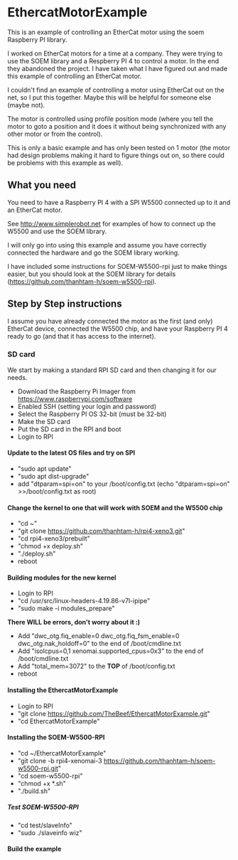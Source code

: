 # EthercatMotorExample
This is an example of controlling an EtherCat motor using the soem Raspberry PI library.

I worked on EtherCat motors for a time at a company.  They were trying to use the SOEM library and
a Respberry PI 4 to control a motor.  In the end they abandoned the project.  I have taken what I have figured
out and made this example of controlling an EtherCat motor.

I couldn't find an example of controlling a motor using EtherCat out on the net, so I put this together.
Maybe this will be helpful for someone else (maybe not).

The motor is controlled using profile position mode (where you tell the motor to goto a position and it does it without
being synchronized with any other motor or from the control).

This is only a basic example and has only been tested on 1 motor (the motor had design problems making it hard to figure things
out on, so there could be problems with this example as well).

## What you need
You need to have a Raspberry PI 4 with a SPI W5500 connected up to it and an EtherCat motor.

See http://www.simplerobot.net for examples of how to connect up the W5500 and use the SOEM library.

I will only go into using this example and assume you have correctly connected the hardware and go the SOEM library working.

I have included some instructions for SOEM-W5500-rpi just to make things easier, but you should look at the SOEM
library for details (https://github.com/thanhtam-h/soem-w5500-rpi).

## Step by Step instructions

I assume you have already connected the motor as the first (and only) EtherCat device, connected the W5500 chip, and have
your Raspberry PI 4 ready to go (and that it has access to the internet).

### SD card

We start by making a standard RPI SD card and then changing it for our needs.

 * Download the Raspberry Pi Imager from https://www.raspberrypi.com/software
 * Enabled SSH (setting your login and password)
 * Select the Raspberry PI OS 32-bit (must be 32-bit)
 * Make the SD card
 * Put the SD card in the RPI and boot
 * Login to RPI

#### Update to the latest OS files and try on SPI
 * "sudo apt update"
 * "sudo apt dist-upgrade"
 * add "dtparam=spi=on" to your /boot/config.txt (echo "dtparam=spi=on" >>/boot/config.txt as root)

#### Change the kernel to one that will work with SOEM and the W5500 chip
 * "cd ~"
 * "git clone https://github.com/thanhtam-h/rpi4-xeno3.git"
 * "cd rpi4-xeno3/prebuilt"
 * "chmod +x deploy.sh"
 * "./deploy.sh"
 * reboot

#### Building modules for the new kernel
 * Login to RPI
 * "cd /usr/src/linux-headers-4.19.86-v7l-ipipe"
 * "sudo make -i modules_prepare"

**There WILL be errors, don't worry about it :)**

 * Add "dwc_otg.fiq_enable=0 dwc_otg.fiq_fsm_enable=0 dwc_otg.nak_holdoff=0" to the end of /boot/cmdline.txt
 * Add "isolcpus=0,1 xenomai.supported_cpus=0x3" to the end of /boot/cmdline.txt
 * Add "total_mem=3072" to the **TOP** of /boot/config.txt
 * reboot

#### Installing the EthercatMotorExample
 * Login to RPI
 * "git clone https://github.com/TheBeef/EthercatMotorExample.git"
 * "cd EthercatMotorExample"

#### Installing the SOEM-W5500-RPI
 * "cd ~/EthercatMotorExample"
 * "git clone -b rpi4-xenomai-3 https://github.com/thanhtam-h/soem-w5500-rpi.git"
 * "cd soem-w5500-rpi"
 * "chmod +x *.sh"
 * "./build.sh"

##### Test SOEM-W5500-RPI
 * "cd test/slaveInfo"
 * "sudo ./slaveinfo wiz"

#### Build the example

